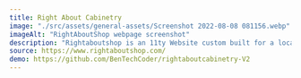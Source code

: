 ```yaml
---
title: Right About Cabinetry 
image: "./src/assets/general-assets/Screenshot 2022-08-08 081156.webp"
imageAlt: "RightAboutShop webpage screenshot"
description: "Rightaboutshop is an 11ty Website custom built for a local carpenter."
source: https://www.rightaboutshop.com/
demo: https://github.com/BenTechCoder/rightaboutcabinetry-V2
---
```


